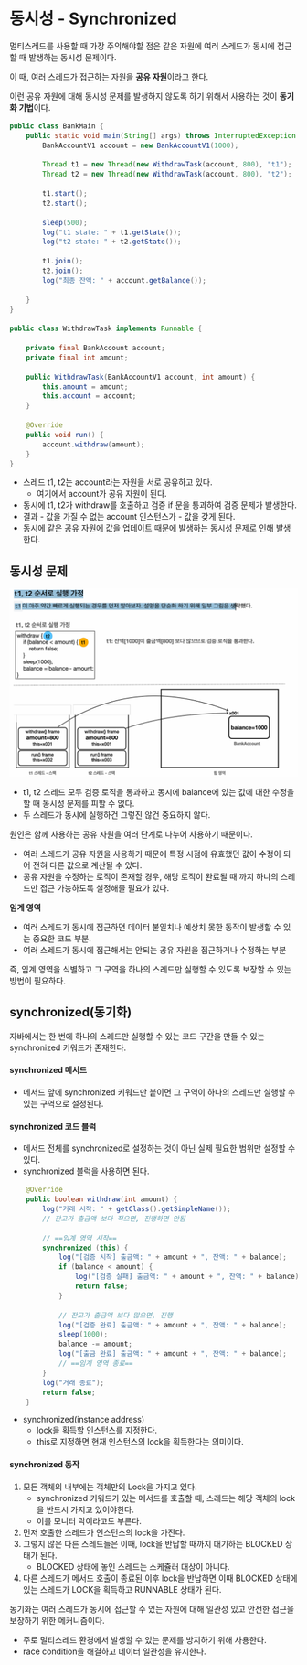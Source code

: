 동시성 - Synchronized
==
멀티스레드를 사용할 때 가장 주의해야할 점은 같은 자원에 여러 스레드가 동시에 접근할 때 발생하는 동시성 문제이다.

이 때, 여러 스레드가 접근하는 자원을 **공유 자원**이라고 한다.

이런 공유 자원에 대해 동시성 문제를 발생하지 않도록 하기 위해서 사용하는 것이 **동기화 기법**이다.

```java
public class BankMain {
    public static void main(String[] args) throws InterruptedException {
        BankAccountV1 account = new BankAccountV1(1000);

        Thread t1 = new Thread(new WithdrawTask(account, 800), "t1");
        Thread t2 = new Thread(new WithdrawTask(account, 800), "t2");

        t1.start();
        t2.start();

        sleep(500);
        log("t1 state: " + t1.getState());
        log("t2 state: " + t2.getState());

        t1.join();
        t2.join();
        log("최종 잔액: " + account.getBalance());

    }
}

public class WithdrawTask implements Runnable {

    private final BankAccount account;
    private final int amount;

    public WithdrawTask(BankAccountV1 account, int amount) {
        this.amount = amount;
        this.account = account;
    }

    @Override
    public void run() {
        account.withdraw(amount);
    }
}

```
- 스레드 t1, t2는 account라는 자원을 서로 공유하고 있다.
  - 여기에서 account가 공유 자원이 된다.
- 동시에 t1, t2가 withdraw를 호출하고 검증 if 문을 통과하여 검증 문제가 발생한다.
- 결과 - 값을 가질 수 없는 account 인스턴스가 - 값을 갖게 된다.
- 동시에 같은 공유 자원에 값을 업데이트 때문에 발생하는 동시성 문제로 인해 발생한다.

## 동시성 문제
![img.png](img.png)

- t1, t2 스레드 모두 검증 로직을 통과하고 동시에 balance에 있는 값에 대한 수정을 할 때 동시성 문제를 피할 수 없다.
- 두 스레드가 동시에 실행하건 그렇진 않건 중요하지 않다.

원인은 함께 사용하는 공유 자원을 여러 단계로 나누어 사용하기 때문이다.
- 여러 스레드가 공유 자원을 사용하기 때문에 특정 시점에 유효했던 값이 수정이 되어 전혀 다른 값으로 계산될 수 있다.
- 공유 자원을 수정하는 로직이 존재할 경우, 해당 로직이 완료될 때 까지 하나의 스레드만 접근 가능하도록 설정해줄 필요가 있다.

**임계 영역**
- 여러 스레드가 동시에 접근하면 데이터 불일치나 예상치 못한 동작이 발생할 수 있는 중요한 코드 부분.
- 여러 스레드가 동시에 접근해서는 안되는 공유 자원을 접근하거나 수정하는 부분

즉, 임계 영역을 식별하고 그 구역을 하나의 스레드만 실행할 수 있도록 보장할 수 있는 방법이 필요하다.

## synchronized(동기화)
자바에서는 한 번에 하나의 스레드만 실행할 수 있는 코드 구간을 만들 수 있는 synchronized 키워드가 존재한다.

#### synchronized 메서드
- 메서드 앞에 synchronized 키워드만 붙이면 그 구역이 하나의 스레드만 실행할 수 있는 구역으로 설정된다.

#### synchronized 코드 블럭
- 메서드 전체를 synchronized로 설정하는 것이 아닌 실제 필요한 범위만 설정할 수 있다.
- synchronized 블럭을 사용하면 된다.
```java
    @Override
    public boolean withdraw(int amount) {
        log("거래 시작: " + getClass().getSimpleName());
        // 잔고가 출금액 보다 적으면, 진행하면 안됨

        // ==임계 영역 시작==
        synchronized (this) {
            log("[검증 시작] 출금액: " + amount + ", 잔액: " + balance);
            if (balance < amount) {
                log("[검증 실패] 출금액: " + amount + ", 잔액: " + balance);
                return false;
            }

            // 잔고가 출금액 보다 많으면, 진행
            log("[검증 완료] 출금액: " + amount + ", 잔액: " + balance);
            sleep(1000);
            balance -= amount;
            log("[출금 완료] 출금액: " + amount + ", 잔액: " + balance);
            // ==임계 영역 종료==
        }
        log("거래 종료");
        return false;
    }
```
- synchronized(instance address)
  - lock을 획득할 인스턴스를 지정한다.
  - this로 지정하면 현재 인스턴스의 lock을 획득한다는 의미이다.


#### synchronized 동작
1. 모든 객체의 내부에는 객체만의 Lock을 가지고 있다.
   - synchronized 키워드가 있는 메서드를 호출할 때, 스레드는 해당 객체의 lock을 반드시 가지고 있어야한다.
   - 이를 모니터 락이라고도 부른다. 
2. 먼저 호출한 스레드가 인스턴스의 lock을 가진다.
3. 그렇지 않은 다른 스레드들은 이때, lock을 반납할 때까지 대기하는 BLOCKED 상태가 된다.
   - BLOCKED 상태에 놓인 스레드는 스케쥴러 대상이 아니다.
4. 다른 스레드가 메서드 호출이 종료된 이후 lock을 반납하면 이때 BLOCKED 상태에 있는 스레드가 LOCK을 획득하고 RUNNABLE 상태가 된다.

동기화는 여러 스레드가 동시에 접근할 수 있는 자원에 대해 일관성 있고 안전한 접근을 보장하기 위한 메커니즘이다.
- 주로 멀티스레드 환경에서 발생할 수 있는 문제를 방지하기 위해 사용한다.
- race condition을 해결하고 데이터 일관성을 유지한다.


